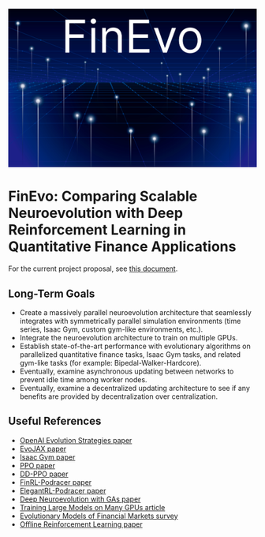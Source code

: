 ![FinEvo Logo](./logo.png)

# FinEvo: Comparing Scalable Neuroevolution with Deep Reinforcement Learning in Quantitative Finance Applications

For the current project proposal, see [this document](https://www.overleaf.com/read/pfjjvzcbpnmt).

## Long-Term Goals

- Create a massively parallel neuroevolution architecture that seamlessly integrates with symmetrically parallel simulation environments (time series, Isaac Gym, custom gym-like environments, etc.).
- Integrate the neuroevolution architecture to train on multiple GPUs.
- Establish state-of-the-art performance with evolutionary algorithms on parallelized quantitative finance tasks, Isaac Gym tasks, and related gym-like tasks (for example: Bipedal-Walker-Hardcore).
- Eventually, examine asynchronous updating between networks to prevent idle time among worker nodes.
- Eventually, examine a decentralized updating architecture to see if any benefits are provided by decentralization over centralization.

## Useful References

- [OpenAI Evolution Strategies paper](https://arxiv.org/pdf/1703.03864.pdf)
- [EvoJAX paper](https://arxiv.org/pdf/2202.05008.pdf)
- [Isaac Gym paper](https://arxiv.org/pdf/2108.10470.pdf)
- [PPO paper](https://arxiv.org/pdf/1707.06347.pdf)
- [DD-PPO paper](https://arxiv.org/pdf/1911.00357.pdf)
- [FinRL-Podracer paper](https://arxiv.org/pdf/2111.05188.pdf)
- [ElegantRL-Podracer paper](https://arxiv.org/pdf/2112.05923.pdf)
- [Deep Neuroevolution with GAs paper](https://arxiv.org/pdf/1712.06567.pdf)
- [Training Large Models on Many GPUs article](https://lilianweng.github.io/posts/2021-09-25-train-large/)
- [Evolutionary Models of Financial Markets survey](https://www.pnas.org/doi/pdf/10.1073/pnas.2104800118)
- [Offline Reinforcement Learning paper](https://arxiv.org/pdf/2005.01643.pdf)
